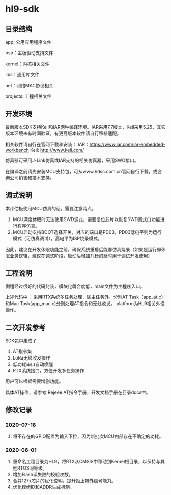 # hl9-sdk

## 目录结构

app: 公用应用程序文件

bsp：主板驱动支持文件

kernel：内核相关文件

libs：通用库文件

net：网络MAC协议相关

projects: 工程相关文件

## 开发环境
最新版本SDK支持Keil和IAR两种编译环境。IAR采用7.7版本，Keil采用5.25，其它版本环境未有时间验证，有更高版本软件请自行移植适配。

相关软件请自行在官网下载和安装：
IAR：https://www.iar.com/iar-embedded-workbench
Keil: http://www.keil.com/

仿真器可采用J-Link仿真或IAR支持的相关仿真器，采用SWD接口。

在编译之前请先安装MCU支持包，可从www.hdsc.com.cn官网自行下载，或咨询公司销售和技术支持。

## 调式说明
本评估板使用MCU仿真的话，需要注意两点。
1. MCU深度休眠时无法使用SWD调式，需要复位芯片以恢复SWD调式口功能进行程序仿真。
2. MCU启动支持BOOT选择开关，对应的端口是PD03，PD03低电平则为运行模式（可仿真调试），高电平为ISP烧录模式。

因此，建议在开发休眠功能之前，确保系统重启后能够仿真烧录（如果是运行即休眠业务逻辑，建议在调式阶段，启动后增加几秒的延时用于调试开发使用）

## 工程说明
例程经过很好的代码封装，模块化耦合度低，main文件为主程序入口。

上述代码中：
采用RTX系统多任务处理，除主任务外，分别AT Task（app_at.c）和Mac Task(app_mac.c)分别处理AT指令和无线收发。
platform为HL9相关外设操作。

## 二次开发参考
SDK包中集成了
1. AT指令集
2. LoRa无线收发操作
3. 低功耗串口自动唤醒
4. RTX系统接口，方便开发多任务操作

用户可以根据需要增删功能。

具体AT操作，请参考 Rejeee AT指令手册，开发文档手册在目录docs中。

## 修改记录

### 2020-07-18
1. 将不存在的GPIO配置为输入下拉，因为新批次MCU内部存在不确定的功耗。

### 2020-06-01
1. 重命名工程目录为HL9，将RTX从CMSIS中移动到Kernel根目录，以保持与其他RTOS同等级。
2. 增加Flash读失败的校验次数。
3. 合并127x芯片的优化说明，提升拒止带外信号能力。
4. 优化模组ID和ADDR生成机制。

